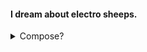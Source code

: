 #### I dream about electro sheeps.

<details>
  <summary>Compose?</summary>
<p align="center">
  <img src="https://user-images.githubusercontent.com/4568712/190873692-215887cd-79ae-4b87-9601-f93d91f38e6c.png">
   <i>In order to ensure the security and continuing stability, the MVC approach will be reorganized into the first Model-View-Intent Empire! For a safe and secure user experience!</i><br>
</p>
</details>

